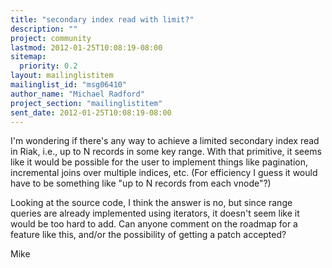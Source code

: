 ```yaml
---
title: "secondary index read with limit?"
description: ""
project: community
lastmod: 2012-01-25T10:08:19-08:00
sitemap:
  priority: 0.2
layout: mailinglistitem
mailinglist_id: "msg06410"
author_name: "Michael Radford"
project_section: "mailinglistitem"
sent_date: 2012-01-25T10:08:19-08:00
---
```



I'm wondering if there's any way to achieve a limited secondary index
read in Riak, i.e., up to N records in some key range. With that
primitive, it seems like it would be possible for the user to
implement things like pagination, incremental joins over multiple
indices, etc. (For efficiency I guess it would have to be something
like "up to N records from each vnode"?)

Looking at the source code, I think the answer is no, but since range
queries are already implemented using iterators, it doesn't seem like
it would be too hard to add. Can anyone comment on the roadmap for a
feature like this, and/or the possibility of getting a patch accepted?

Mike

